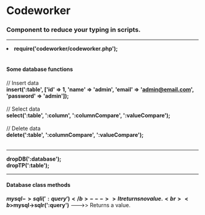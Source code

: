 # Codeworker
<h3>Component to reduce your typing in scripts.</h3>
<hr>

<li><b>require('codeworker/codeworker.php');</b></li>
<br>

<h4>Some database functions</h4>

// Insert data
<br>
<b>insert(':table', ['id' => 1, 'name' => 'admin', 'email' => 'admin@email.com', 'password' => 'admin']);</b>
<br>
<br>
// Select data
<br>
<b>select(':table', ':column', ':columnCompare', ':valueCompare');</b>
<br>
<br>
// Delete data
<br>
<b>delete(':table', ':columnCompare', ':valueCompare');</b>
<br>
<br>
<hr>
<b>dropDB(':database');</b><br>
<b>dropTP(':table');</b>
<hr>

<h4>Database class methods</h4>

<b>$mysql->sqli(':query')</b> --->> It returns no value.<br>
<b>$mysql->sqlr(':query')</b> --->> Returns a value.
